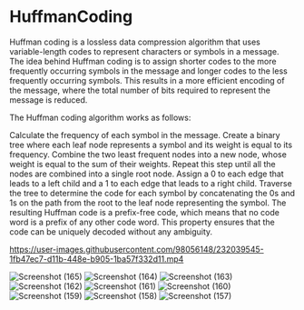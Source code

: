 # HuffmanCoding

Huffman coding is a lossless data compression algorithm that uses variable-length codes to represent characters or symbols in a message.
The idea behind Huffman coding is to assign shorter codes to the more frequently occurring symbols in the message and longer codes to the less frequently occurring symbols. 
This results in a more efficient encoding of the message, where the total number of bits required to represent the message is reduced.

The Huffman coding algorithm works as follows:

Calculate the frequency of each symbol in the message.
Create a binary tree where each leaf node represents a symbol and its weight is equal to its frequency.
Combine the two least frequent nodes into a new node, whose weight is equal to the sum of their weights. Repeat this step until all the nodes are combined into a single root node.
Assign a 0 to each edge that leads to a left child and a 1 to each edge that leads to a right child.
Traverse the tree to determine the code for each symbol by concatenating the 0s and 1s on the path from the root to the leaf node representing the symbol.
The resulting Huffman code is a prefix-free code, which means that no code word is a prefix of any other code word. This property ensures that the code can be uniquely decoded without any ambiguity.

https://user-images.githubusercontent.com/98056148/232039545-1fb47ec7-d11b-448e-b905-1ba57f332d11.mp4

![Screenshot (165)](https://user-images.githubusercontent.com/98056148/232039376-283274de-a42f-4cdf-b032-a91597cd4948.png)
![Screenshot (164)](https://user-images.githubusercontent.com/98056148/232039382-5516bb40-e7b3-43fc-a1ac-f085402e657f.png)
![Screenshot (163)](https://user-images.githubusercontent.com/98056148/232039383-097ffb11-33da-4098-bbaf-1f5abda458d1.png)
![Screenshot (162)](https://user-images.githubusercontent.com/98056148/232039384-9b6acaee-e557-417c-b795-b6084d6c0a86.png)
![Screenshot (161)](https://user-images.githubusercontent.com/98056148/232039386-f4b61fd4-3d26-4948-9275-e7c498533dd8.png)
![Screenshot (160)](https://user-images.githubusercontent.com/98056148/232039387-d03bd409-8a15-4185-bdb5-b103343cee57.png)
![Screenshot (159)](https://user-images.githubusercontent.com/98056148/232039389-57aee70e-1d40-47fc-9100-a8154c887b48.png)
![Screenshot (158)](https://user-images.githubusercontent.com/98056148/232039392-ab5ec23d-5ca8-4f34-b74e-3e20b7c4897d.png)
![Screenshot (157)](https://user-images.githubusercontent.com/98056148/232039394-1ef0f6d7-537c-4e3e-a55e-fb76be1ce663.png)





